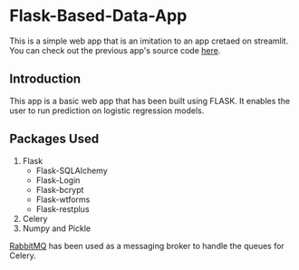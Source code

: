 # Flask-Based-Data-App
This is a simple web app that is an imitation to an app cretaed on streamlit. You can check out the previous app's source code [here](https://github.com/AAbhishekReddy/data-app).

## Introduction
This app is a basic web app that has been built using FLASK. It enables the user to run prediction on logistic regression models. 

## Packages Used
1. Flask
    + Flask-SQLAlchemy
    + Flask-Login
    + Flask-bcrypt
    + Flask-wtforms
    + Flask-restplus
2. Celery
3. Numpy and Pickle

[RabbitMQ](https://www.rabbitmq.com/) has been used as a messaging broker to handle the queues for Celery. 